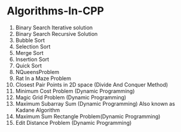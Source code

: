 # Algorithms-In-CPP

1. Binary Search Iterative solution
2. Binary Search Recursive Solution
3. Bubble Sort
4. Selection Sort
5. Merge Sort
6. Insertion Sort
7. Quick Sort
8. NQueensProblem
9. Rat In a Maze Problem 
10. Closest Pair Points in 2D space (Divide And Conquer Method)
11. Minimum Cost Problem (Dynamic Programming)
12. Magic Grid Problem (Dynamic Programming)
13. Maximum Subarray Sum (Dynamic Programming) Also known as Kadane Algorithm
14. Maximum Sum Rectangle Problem(Dynamic Programming)
15. Edit Distance Problem (Dynamic Programming)
